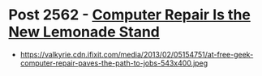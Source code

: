 # Post 2562 - [Computer Repair Is the New Lemonade Stand](https://www.ifixit.com/News/2562/computer-repair-is-the-new-lemonade-stand)

- https://valkyrie.cdn.ifixit.com/media/2013/02/05154751/at-free-geek-computer-repair-paves-the-path-to-jobs-543x400.jpeg
